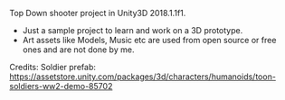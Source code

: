 Top Down shooter project in Unity3D 2018.1.1f1.

* Just a sample project to learn and work on a 3D prototype.
* Art assets like Models, Music etc are used from open source or free ones and are not done by me.

Credits:
Soldier prefab: https://assetstore.unity.com/packages/3d/characters/humanoids/toon-soldiers-ww2-demo-85702
